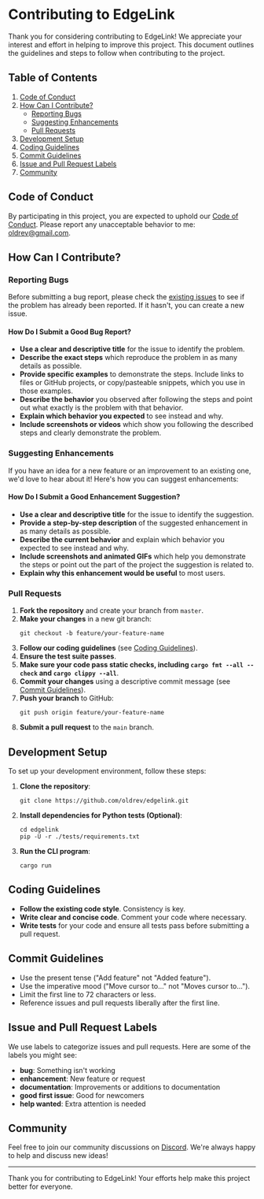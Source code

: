 # Contributing to EdgeLink

Thank you for considering contributing to EdgeLink! We appreciate your interest and effort in helping to improve this project. This document outlines the guidelines and steps to follow when contributing to the project.

## Table of Contents

1. [Code of Conduct](#code-of-conduct)
2. [How Can I Contribute?](#how-can-i-contribute)
   - [Reporting Bugs](#reporting-bugs)
   - [Suggesting Enhancements](#suggesting-enhancements)
   - [Pull Requests](#pull-requests)
3. [Development Setup](#development-setup)
4. [Coding Guidelines](#coding-guidelines)
5. [Commit Guidelines](#commit-guidelines)
6. [Issue and Pull Request Labels](#issue-and-pull-request-labels)
7. [Community](#community)

## Code of Conduct

By participating in this project, you are expected to uphold our [Code of Conduct](CODE_OF_CONDUCT.md). Please report any unacceptable behavior to me: oldrev@gmail.com.

## How Can I Contribute?

### Reporting Bugs

Before submitting a bug report, please check the [existing issues](https://github.com/oldrev/edgelink/issues) to see if the problem has already been reported. If it hasn't, you can create a new issue.

#### How Do I Submit a Good Bug Report?

- **Use a clear and descriptive title** for the issue to identify the problem.
- **Describe the exact steps** which reproduce the problem in as many details as possible.
- **Provide specific examples** to demonstrate the steps. Include links to files or GitHub projects, or copy/pasteable snippets, which you use in those examples.
- **Describe the behavior** you observed after following the steps and point out what exactly is the problem with that behavior.
- **Explain which behavior you expected** to see instead and why.
- **Include screenshots or videos** which show you following the described steps and clearly demonstrate the problem.

### Suggesting Enhancements

If you have an idea for a new feature or an improvement to an existing one, we'd love to hear about it! Here's how you can suggest enhancements:

#### How Do I Submit a Good Enhancement Suggestion?

- **Use a clear and descriptive title** for the issue to identify the suggestion.
- **Provide a step-by-step description** of the suggested enhancement in as many details as possible.
- **Describe the current behavior** and explain which behavior you expected to see instead and why.
- **Include screenshots and animated GIFs** which help you demonstrate the steps or point out the part of the project the suggestion is related to.
- **Explain why this enhancement would be useful** to most users.

### Pull Requests

1. **Fork the repository** and create your branch from `master`.
2. **Make your changes** in a new git branch:
   ```
   git checkout -b feature/your-feature-name
   ```
3. **Follow our coding guidelines** (see [Coding Guidelines](#coding-guidelines)).
4. **Ensure the test suite passes**.
5. **Make sure your code pass static checks, including `cargo fmt --all --check` and `cargo clippy --all`**.
6. **Commit your changes** using a descriptive commit message (see [Commit Guidelines](#commit-guidelines)).
7. **Push your branch** to GitHub:
   ```
   git push origin feature/your-feature-name
   ```
8. **Submit a pull request** to the `main` branch.

## Development Setup

To set up your development environment, follow these steps:

1. **Clone the repository**:
   ```
   git clone https://github.com/oldrev/edgelink.git
   ```
2. **Install dependencies for Python tests (Optional)**:
   ```
   cd edgelink
   pip -U -r ./tests/requirements.txt
   ```
3. **Run the CLI program**:
   ```
   cargo run
   ```

## Coding Guidelines

- **Follow the existing code style**. Consistency is key.
- **Write clear and concise code**. Comment your code where necessary.
- **Write tests** for your code and ensure all tests pass before submitting a pull request.

## Commit Guidelines

- Use the present tense ("Add feature" not "Added feature").
- Use the imperative mood ("Move cursor to..." not "Moves cursor to...").
- Limit the first line to 72 characters or less.
- Reference issues and pull requests liberally after the first line.

## Issue and Pull Request Labels

We use labels to categorize issues and pull requests. Here are some of the labels you might see:

- **bug**: Something isn't working
- **enhancement**: New feature or request
- **documentation**: Improvements or additions to documentation
- **good first issue**: Good for newcomers
- **help wanted**: Extra attention is needed

## Community

Feel free to join our community discussions on [Discord](https://discord.gg/TODO). We're always happy to help and discuss new ideas!

---

Thank you for contributing to EdgeLink! Your efforts help make this project better for everyone.